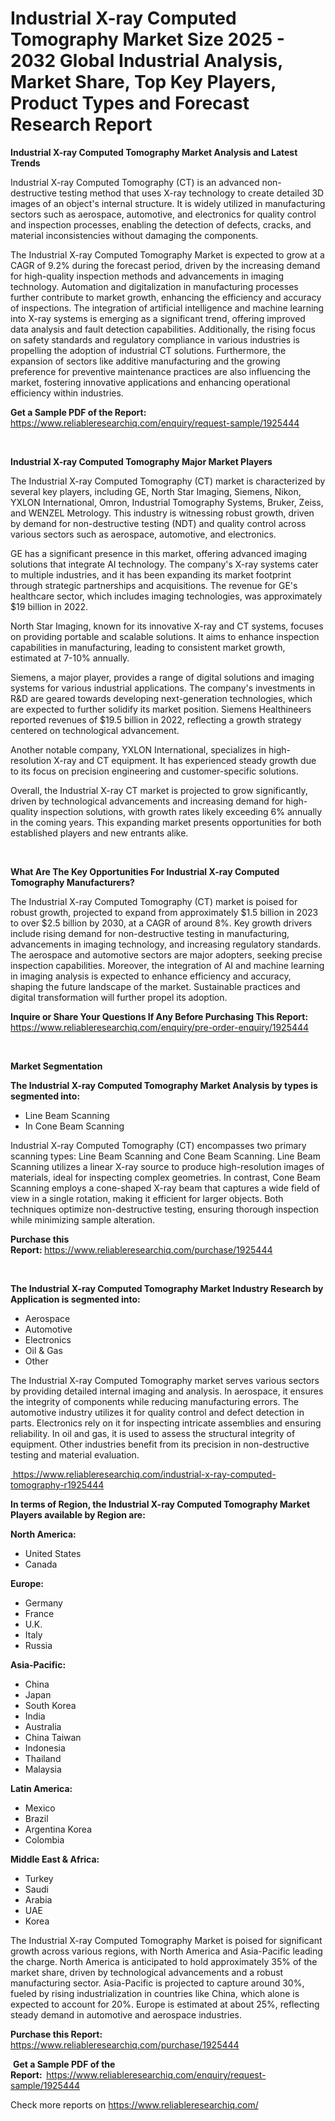 <p><h1>Industrial X-ray Computed Tomography Market Size 2025 - 2032 Global Industrial Analysis, Market Share, Top Key Players, Product Types and Forecast Research Report</h1></p><p><strong>Industrial X-ray Computed Tomography Market Analysis and Latest Trends</strong></p>
<p><p>Industrial X-ray Computed Tomography (CT) is an advanced non-destructive testing method that uses X-ray technology to create detailed 3D images of an object's internal structure. It is widely utilized in manufacturing sectors such as aerospace, automotive, and electronics for quality control and inspection processes, enabling the detection of defects, cracks, and material inconsistencies without damaging the components.</p><p>The Industrial X-ray Computed Tomography Market is expected to grow at a CAGR of 9.2% during the forecast period, driven by the increasing demand for high-quality inspection methods and advancements in imaging technology. Automation and digitalization in manufacturing processes further contribute to market growth, enhancing the efficiency and accuracy of inspections. The integration of artificial intelligence and machine learning into X-ray systems is emerging as a significant trend, offering improved data analysis and fault detection capabilities. Additionally, the rising focus on safety standards and regulatory compliance in various industries is propelling the adoption of industrial CT solutions. Furthermore, the expansion of sectors like additive manufacturing and the growing preference for preventive maintenance practices are also influencing the market, fostering innovative applications and enhancing operational efficiency within industries.</p></p>
<p><strong>Get a Sample PDF of the Report:&nbsp;</strong> <a href="https://www.reliableresearchiq.com/enquiry/request-sample/1925444?utm_campaign=123&utm_medium=2&utm_source=Github&utm_content=ia&utm_term=15012025&utm_id=industrial-x-ray-computed-tomography">https://www.reliableresearchiq.com/enquiry/request-sample/1925444</a></p>
<p>&nbsp;</p>
<p><strong>Industrial X-ray Computed Tomography Major Market Players</strong></p>
<p><p>The Industrial X-ray Computed Tomography (CT) market is characterized by several key players, including GE, North Star Imaging, Siemens, Nikon, YXLON International, Omron, Industrial Tomography Systems, Bruker, Zeiss, and WENZEL Metrology. This industry is witnessing robust growth, driven by demand for non-destructive testing (NDT) and quality control across various sectors such as aerospace, automotive, and electronics.</p><p>GE has a significant presence in this market, offering advanced imaging solutions that integrate AI technology. The company's X-ray systems cater to multiple industries, and it has been expanding its market footprint through strategic partnerships and acquisitions. The revenue for GE's healthcare sector, which includes imaging technologies, was approximately $19 billion in 2022.</p><p>North Star Imaging, known for its innovative X-ray and CT systems, focuses on providing portable and scalable solutions. It aims to enhance inspection capabilities in manufacturing, leading to consistent market growth, estimated at 7-10% annually.</p><p>Siemens, a major player, provides a range of digital solutions and imaging systems for various industrial applications. The company's investments in R&D are geared towards developing next-generation technologies, which are expected to further solidify its market position. Siemens Healthineers reported revenues of $19.5 billion in 2022, reflecting a growth strategy centered on technological advancement.</p><p>Another notable company, YXLON International, specializes in high-resolution X-ray and CT equipment. It has experienced steady growth due to its focus on precision engineering and customer-specific solutions. </p><p>Overall, the Industrial X-ray CT market is projected to grow significantly, driven by technological advancements and increasing demand for high-quality inspection solutions, with growth rates likely exceeding 6% annually in the coming years. This expanding market presents opportunities for both established players and new entrants alike.</p></p>
<p>&nbsp;</p>
<p><strong>What Are The Key Opportunities For Industrial X-ray Computed Tomography Manufacturers?</strong></p>
<p><p>The Industrial X-ray Computed Tomography (CT) market is poised for robust growth, projected to expand from approximately $1.5 billion in 2023 to over $2.5 billion by 2030, at a CAGR of around 8%. Key growth drivers include rising demand for non-destructive testing in manufacturing, advancements in imaging technology, and increasing regulatory standards. The aerospace and automotive sectors are major adopters, seeking precise inspection capabilities. Moreover, the integration of AI and machine learning in imaging analysis is expected to enhance efficiency and accuracy, shaping the future landscape of the market. Sustainable practices and digital transformation will further propel its adoption.</p></p>
<p><strong>Inquire or Share Your Questions If Any Before Purchasing This Report:</strong> <a href="https://www.reliableresearchiq.com/enquiry/pre-order-enquiry/1925444?utm_campaign=123&utm_medium=2&utm_source=Github&utm_content=ia&utm_term=15012025&utm_id=industrial-x-ray-computed-tomography">https://www.reliableresearchiq.com/enquiry/pre-order-enquiry/1925444</a></p>
<p>&nbsp;</p>
<p><strong>Market Segmentation</strong></p>
<p><strong>The Industrial X-ray Computed Tomography Market Analysis by types is segmented into:</strong></p>
<p><ul><li>Line Beam Scanning</li><li>In Cone Beam Scanning</li></ul></p>
<p><p>Industrial X-ray Computed Tomography (CT) encompasses two primary scanning types: Line Beam Scanning and Cone Beam Scanning. Line Beam Scanning utilizes a linear X-ray source to produce high-resolution images of materials, ideal for inspecting complex geometries. In contrast, Cone Beam Scanning employs a cone-shaped X-ray beam that captures a wide field of view in a single rotation, making it efficient for larger objects. Both techniques optimize non-destructive testing, ensuring thorough inspection while minimizing sample alteration.</p></p>
<p><strong>Purchase this Report:&nbsp;</strong><a href="https://www.reliableresearchiq.com/purchase/1925444?utm_campaign=123&utm_medium=2&utm_source=Github&utm_content=ia&utm_term=15012025&utm_id=industrial-x-ray-computed-tomography">https://www.reliableresearchiq.com/purchase/1925444</a></p>
<p>&nbsp;</p>
<p><strong>The Industrial X-ray Computed Tomography Market Industry Research by Application is segmented into:</strong></p>
<p><ul><li>Aerospace</li><li>Automotive</li><li>Electronics</li><li>Oil & Gas</li><li>Other</li></ul></p>
<p><p>The Industrial X-ray Computed Tomography market serves various sectors by providing detailed internal imaging and analysis. In aerospace, it ensures the integrity of components while reducing manufacturing errors. The automotive industry utilizes it for quality control and defect detection in parts. Electronics rely on it for inspecting intricate assemblies and ensuring reliability. In oil and gas, it is used to assess the structural integrity of equipment. Other industries benefit from its precision in non-destructive testing and material evaluation.</p></p>
<p><a href="https://www.reliableresearchiq.com/industrial-x-ray-computed-tomography-r1925444?utm_campaign=123&utm_medium=2&utm_source=Github&utm_content=ia&utm_term=15012025&utm_id=industrial-x-ray-computed-tomography">&nbsp;https://www.reliableresearchiq.com/industrial-x-ray-computed-tomography-r1925444</a></p>
<p><strong>In terms of Region, the Industrial X-ray Computed Tomography Market Players available by Region are:</strong></p>
<p>
    <p> <strong> North America: </strong>
        <ul>
            <li>United States</li>
            <li>Canada</li>
        </ul>
        </p> 
    <p> <strong> Europe: </strong>
        <ul>
            <li>Germany</li>
            <li>France</li>
            <li>U.K.</li>
            <li>Italy</li>
            <li>Russia</li>
        </ul>
        </p> 
    <p> <strong> Asia-Pacific: </strong>
        <ul>
            <li>China</li>
            <li>Japan</li>
            <li>South Korea</li>
            <li>India</li>
            <li>Australia</li>
            <li>China Taiwan</li>
            <li>Indonesia</li>
            <li>Thailand</li>
            <li>Malaysia</li>
        </ul>
        </p> 
    <p> <strong> Latin America: </strong>
        <ul>
            <li>Mexico</li>
            <li>Brazil</li>
            <li>Argentina Korea</li>
            <li>Colombia</li>
        </ul>
        </p> 
    <p> <strong> Middle East & Africa: </strong>
        <ul>
            <li>Turkey</li>
            <li>Saudi</li>
            <li>Arabia</li>
            <li>UAE</li>
            <li>Korea</li>
        </ul>
    </p>
    </p>
<p><p>The Industrial X-ray Computed Tomography Market is poised for significant growth across various regions, with North America and Asia-Pacific leading the charge. North America is anticipated to hold approximately 35% of the market share, driven by technological advancements and a robust manufacturing sector. Asia-Pacific is projected to capture around 30%, fueled by rising industrialization in countries like China, which alone is expected to account for 20%. Europe is estimated at about 25%, reflecting steady demand in automotive and aerospace industries.</p></p>
<p><strong>Purchase this Report: </strong><a href="https://www.reliableresearchiq.com/purchase/1925444?utm_campaign=123&utm_medium=2&utm_source=Github&utm_content=ia&utm_term=15012025&utm_id=industrial-x-ray-computed-tomography">https://www.reliableresearchiq.com/purchase/1925444</a></p>
<p>&nbsp;<strong>Get a Sample PDF of the Report:&nbsp;&nbsp;</strong><a href="https://www.reliableresearchiq.com/enquiry/request-sample/1925444?utm_campaign=123&utm_medium=2&utm_source=Github&utm_content=ia&utm_term=15012025&utm_id=industrial-x-ray-computed-tomography">https://www.reliableresearchiq.com/enquiry/request-sample/1925444</a></p>
<p><strong></strong></p>
<p>Check more reports on <a href="https://www.reliableresearchiq.com/?utm_campaign=123&utm_medium=2&utm_source=Github&utm_content=ia&utm_term=15012025&utm_id=industrial-x-ray-computed-tomography">https://www.reliableresearchiq.com/</a></p>